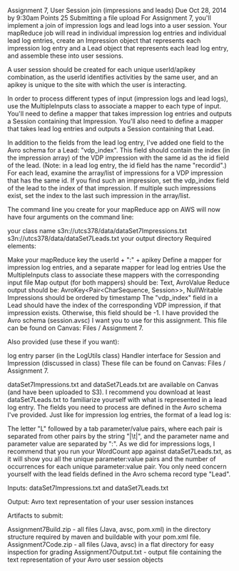 Assignment 7, User Session join (impressions and leads)
Due Oct 28, 2014 by 9:30am  Points 25  Submitting a file upload
For Assignment 7, you'll implement a join of impression logs and lead logs into a user session. Your mapReduce job will read in individual impression log entries and individual lead log entries, create an Impression object that represents each impression log entry and a Lead object that represents each lead log entry, and assemble these into user sessions.

A user session should be created for each unique userId/apikey combination, as the userId identifies activities by the same user, and an apikey is unique to the site with which the user is interacting.

In order to process different types of input (impression logs and lead logs), use the MultipleInputs class to associate a mapper to each type of input. You'll need to define a mapper that takes impression log entries and outputs a Session containing that Impression. You'll also need to define a mapper that takes lead log entries and outputs a Session containing that Lead.

In addition to the fields from the lead log entry, I've added one field to the Avro schema for a Lead: "vdp_index". This field should contain the index (in the impression array) of the VDP impression with the same id as the id field of the lead. (Note: in a lead log entry, the id field has the name "recordid".) For each lead, examine the array/list of impressions for a VDP impression that has the same id. If you find such an impression, set the vdp_index field of the lead to the index of that impression. If multiple such impressions exist, set the index to the last such impression in the array/list.

The command line you create for your mapReduce app on AWS will now have four arguments on the command line:

your class name
s3n://utcs378/data/dataSet7Impressions.txt
s3n://utcs378/data/dataSet7Leads.txt
your output directory
Required elements:

Make your mapReduce key the userId + ":" + apikey
Define a mapper for impression log entries, and a separate mapper for lead log entries
Use the MultipleInputs class to associate these mappers with the corresponding input file
Map output (for both mappers) should be: Text, AvroValue<Session>
Reduce output should be: AvroKey<Pair<CharSequence, Session>>, NullWritable
Impressions should be ordered by timestamp
The "vdp_index" field in a Lead should have the index of the corresponding VDP impression, if that impression exists. Otherwise, this field should be -1.
I have provided the Avro schema (session.avsc) I want you to use for this assignment. This file can be found on Canvas: Files / Assignment 7.

Also provided (use these if you want):

log entry parser (in the LogUtils class)
Handler interface for Session and Impression (discussed in class)
These file can be found on Canvas: Files / Assignment 7.

dataSet7Impressions.txt and dataSet7Leads.txt are available on Canvas (and have been uploaded to S3). I recommend you download at least dataSet7Leads.txt to familiarize yourself with what is represented in a lead log entry. The fields you need to process are defined in the Avro schema I've provided. Just like for impression log entries, the format of a lead log is:

The letter "L" followed by a tab
parameter/value pairs, where each pair is separated from other pairs by the string "|\t|", and the parameter name and parameter value are separated by ":".
As we did for impressions logs, I recommend that you run your WordCount app against dataSet7Leads.txt, as it will show you all the unique parameter:value pairs and the number of occurrences for each unique parameter:value pair. You only need concern yourself with the lead fields defined in the Avro schema record type "Lead".

Inputs: dataSet7Impressions.txt and dataSet7Leads.txt

Output: Avro text representation of your user session instances

Artifacts to submit:

Assignment7Build.zip - all files (Java, avsc, pom.xml) in the directory structure required by maven and buildable with your pom.xml file.
Assignment7Code.zip - all files (Java, avsc) in a flat directory for easy inspection for grading
Assignment7Output.txt - output file containing the text representation of your Avro user session objects
